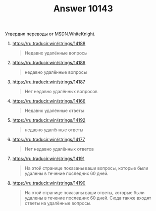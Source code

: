 ﻿---
title: "Answer 10143"
se.owner.user_id: 15479
se.owner.display_name: "Suvitruf - Andrei Apanasik"
se.owner.link: "https://ru.meta.stackoverflow.com/users/15479/suvitruf-andrei-apanasik"
se.answer_id: 10143
se.question_id: 10108
se.post_type: answer
se.is_accepted: True
---
<p>Утвердил переводы от MSDN.WhiteKnight.</p>
<ol>
<li><p><a href="https://ru.traducir.win/strings/14188" rel="nofollow noreferrer">https://ru.traducir.win/strings/14188</a></p>
<blockquote>
<p>Недавно удалённые вопросы</p>
</blockquote>
</li>
<li><p><a href="https://ru.traducir.win/strings/14189" rel="nofollow noreferrer">https://ru.traducir.win/strings/14189</a></p>
<blockquote>
<p>недавно удалённые вопросы</p>
</blockquote>
</li>
<li><p><a href="https://ru.traducir.win/strings/14187" rel="nofollow noreferrer">https://ru.traducir.win/strings/14187</a></p>
<blockquote>
<p>Нет недавно удалённых вопросов</p>
</blockquote>
</li>
<li><p><a href="https://ru.traducir.win/strings/14166" rel="nofollow noreferrer">https://ru.traducir.win/strings/14166</a></p>
<blockquote>
<p>Недавно удалённые ответы</p>
</blockquote>
</li>
<li><p><a href="https://ru.traducir.win/strings/14192" rel="nofollow noreferrer">https://ru.traducir.win/strings/14192</a></p>
<blockquote>
<p>недавно удалённые ответы</p>
</blockquote>
</li>
<li><p><a href="https://ru.traducir.win/strings/14177" rel="nofollow noreferrer">https://ru.traducir.win/strings/14177</a></p>
<blockquote>
<p>Нет недавно удалённых ответов</p>
</blockquote>
</li>
<li><p><a href="https://ru.traducir.win/strings/14191" rel="nofollow noreferrer">https://ru.traducir.win/strings/14191</a></p>
<blockquote>
<p>На этой странице показаны ваши вопросы, которые были удалены в течение последних 60 дней.</p>
</blockquote>
</li>
<li><p><a href="https://ru.traducir.win/strings/14190" rel="nofollow noreferrer">https://ru.traducir.win/strings/14190</a></p>
<blockquote>
<p>На этой странице показаны ваши ответы, которые были удалены в течение последних 60 дней. Сюда также входят ответы на удалённые вопросы.</p>
</blockquote>
</li>
</ol>
